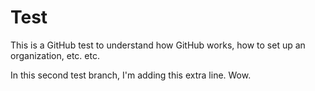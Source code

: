 # Test

This is a GitHub test to understand how GitHub works, how to set up an organization, etc. etc.

In this second test branch, I'm adding this extra line. Wow.
